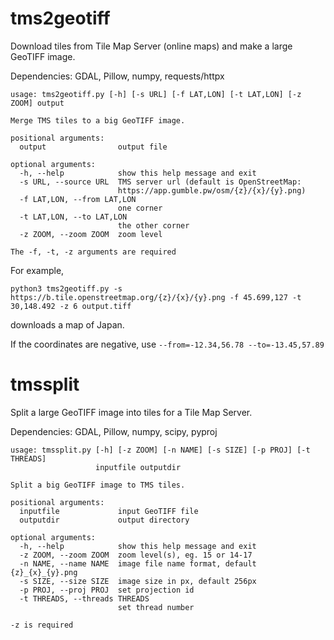# tms2geotiff
Download tiles from Tile Map Server (online maps) and make a large GeoTIFF image.

Dependencies: GDAL, Pillow, numpy, requests/httpx

    usage: tms2geotiff.py [-h] [-s URL] [-f LAT,LON] [-t LAT,LON] [-z ZOOM] output

    Merge TMS tiles to a big GeoTIFF image.

    positional arguments:
      output                output file

    optional arguments:
      -h, --help            show this help message and exit
      -s URL, --source URL  TMS server url (default is OpenStreetMap:
                            https://app.gumble.pw/osm/{z}/{x}/{y}.png)
      -f LAT,LON, --from LAT,LON
                            one corner
      -t LAT,LON, --to LAT,LON
                            the other corner
      -z ZOOM, --zoom ZOOM  zoom level

    The -f, -t, -z arguments are required

For example,

    python3 tms2geotiff.py -s https://b.tile.openstreetmap.org/{z}/{x}/{y}.png -f 45.699,127 -t 30,148.492 -z 6 output.tiff

downloads a map of Japan.

If the coordinates are negative, use `--from=-12.34,56.78 --to=-13.45,57.89`


# tmssplit
Split a large GeoTIFF image into tiles for a Tile Map Server.

Dependencies: GDAL, Pillow, numpy, scipy, pyproj

    usage: tmssplit.py [-h] [-z ZOOM] [-n NAME] [-s SIZE] [-p PROJ] [-t THREADS]
                       inputfile outputdir

    Split a big GeoTIFF image to TMS tiles.

    positional arguments:
      inputfile             input GeoTIFF file
      outputdir             output directory

    optional arguments:
      -h, --help            show this help message and exit
      -z ZOOM, --zoom ZOOM  zoom level(s), eg. 15 or 14-17
      -n NAME, --name NAME  image file name format, default {z}_{x}_{y}.png
      -s SIZE, --size SIZE  image size in px, default 256px
      -p PROJ, --proj PROJ  set projection id
      -t THREADS, --threads THREADS
                            set thread number

    -z is required

